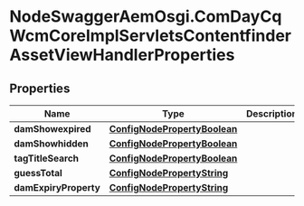 # NodeSwaggerAemOsgi.ComDayCqWcmCoreImplServletsContentfinderAssetViewHandlerProperties

## Properties
Name | Type | Description | Notes
------------ | ------------- | ------------- | -------------
**damShowexpired** | [**ConfigNodePropertyBoolean**](ConfigNodePropertyBoolean.md) |  | [optional] 
**damShowhidden** | [**ConfigNodePropertyBoolean**](ConfigNodePropertyBoolean.md) |  | [optional] 
**tagTitleSearch** | [**ConfigNodePropertyBoolean**](ConfigNodePropertyBoolean.md) |  | [optional] 
**guessTotal** | [**ConfigNodePropertyString**](ConfigNodePropertyString.md) |  | [optional] 
**damExpiryProperty** | [**ConfigNodePropertyString**](ConfigNodePropertyString.md) |  | [optional] 


